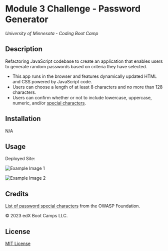 # Module 3 Challenge - Password Generator
*University of Minnesota - Coding Boot Camp*

## Description

Refactoring JavaScript codebase to create an application that enables users to generate random passwords based on criteria they have selected. 

- This app runs in the browser and features dynamically updated HTML and CSS powered by JavaScript code. 
- Users can choose a length of at least 8 characters and no more than 128 characters.
- Users can confirm whether or not to include lowercase, uppercase, numeric, and/or [special characters](https://www.owasp.org/index.php/Password_special_characters).


## Installation

N/A

## Usage

Deployed Site: 

![Example Image 1]()

![Example Image 2]()



## Credits
[List of password special characters](https://www.owasp.org/index.php/Password_special_characters) from the OWASP Foundation.

© 2023 edX Boot Camps LLC.

## License

[MIT License](https://choosealicense.com/licenses/mit/)


